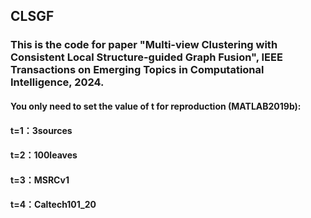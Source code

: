 ## CLSGF

### This is the code for paper "Multi-view Clustering with Consistent Local Structure-guided Graph Fusion", IEEE Transactions on Emerging Topics in Computational Intelligence, 2024.

#### You only need to set the value of t for reproduction (MATLAB2019b):
#### t=1：3sources
#### t=2：100leaves
#### t=3：MSRCv1
#### t=4：Caltech101_20
